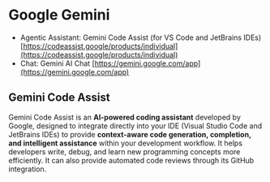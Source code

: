 # Google Gemini
- Agentic Assistant: Gemini Code Assist (for VS Code and JetBrains IDEs) [https://codeassist.google/products/individual](https://codeassist.google/products/individual)
- Chat: Gemini AI Chat [https://gemini.google.com/app](https://gemini.google.com/app)

## Gemini Code Assist

Gemini Code Assist is an **AI-powered coding assistant** developed by Google, designed to integrate directly into your IDE (Visual Studio Code and JetBrains IDEs) to provide **context-aware code generation, completion, and intelligent assistance** within your development workflow. It helps developers write, debug, and learn new programming concepts more efficiently. It can also provide automated code reviews through its GitHub integration.